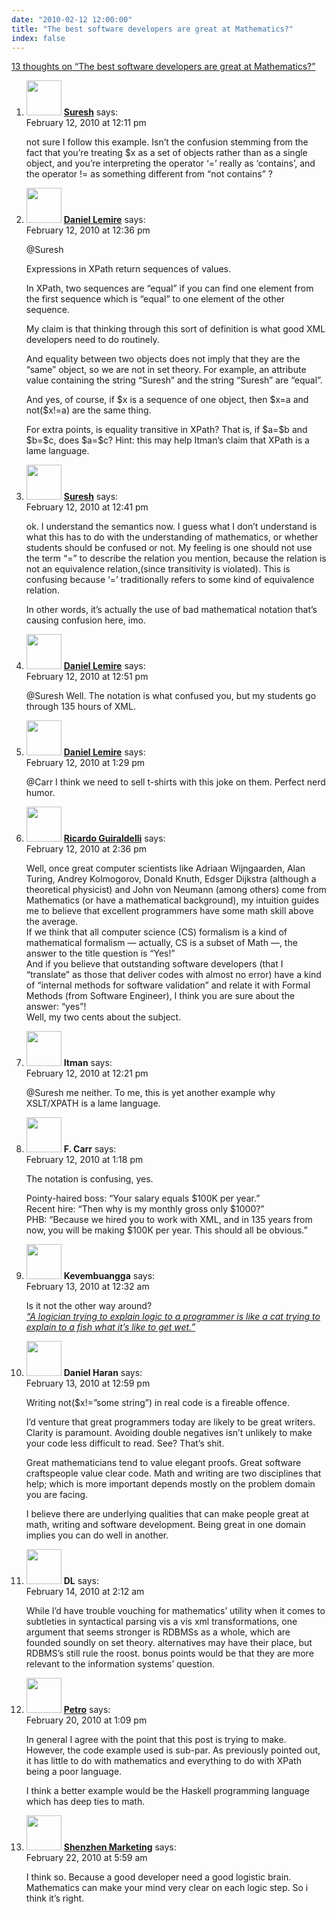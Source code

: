 ```yaml
---
date: "2010-02-12 12:00:00"
title: "The best software developers are great at Mathematics?"
index: false
---
```


[13 thoughts on &ldquo;The best software developers are great at Mathematics?&rdquo;](/lemire/blog/2010/02-12-the-best-software-developers-are-great-at-mathematics)

<ol class="comment-list">
<li id="comment-52247" class="comment even thread-even depth-1">
<div class="comment-author vcard">
<img alt src="https://secure.gravatar.com/avatar/6537c0a681d22d4a3f7bf4ce7d209a0f?s=56&#038;d=mm&#038;r=g" srcset="https://secure.gravatar.com/avatar/6537c0a681d22d4a3f7bf4ce7d209a0f?s=112&#038;d=mm&#038;r=g 2x" class="avatar avatar-56 photo" height="56" width="56" decoding="async" /> <b class="fn"><a href="http://blog.geomblog.org/" class="url" rel="ugc external nofollow">Suresh</a></b> <span class="says">says:</span> </div>
<div class="comment-metadata"><time datetime="2010-02-12T12:11:20+00:00">February 12, 2010 at 12:11 pm</time></a> </div>
<div class="comment-content">
<p>not sure I follow this example. Isn&rsquo;t the confusion stemming from the fact that you&rsquo;re treating $x as a set of objects rather than as a single object, and you&rsquo;re interpreting the operator &lsquo;=&rsquo; really as &lsquo;contains&rsquo;, and the operator != as something different from &ldquo;not contains&rdquo; ?</p>
</div>
</li>
<li id="comment-52249" class="comment byuser comment-author-lemire bypostauthor odd alt thread-odd thread-alt depth-1">
<div class="comment-author vcard">
<img alt src="https://secure.gravatar.com/avatar/2ca999bef9535950f5b84281a4dab006?s=56&#038;d=mm&#038;r=g" srcset="https://secure.gravatar.com/avatar/2ca999bef9535950f5b84281a4dab006?s=112&#038;d=mm&#038;r=g 2x" class="avatar avatar-56 photo" height="56" width="56" decoding="async" /> <b class="fn"><a href="https://lemire.me/blog/" class="url" rel="ugc">Daniel Lemire</a></b> <span class="says">says:</span> </div>
<div class="comment-metadata"><time datetime="2010-02-12T12:36:58+00:00">February 12, 2010 at 12:36 pm</time></a> </div>
<div class="comment-content">
<p>@Suresh </p>
<p>Expressions in XPath return sequences of values. </p>
<p>In XPath, two sequences are &ldquo;equal&rdquo; if you can find one element from the first sequence which is &ldquo;equal&rdquo; to one element of the other sequence. </p>
<p>My claim is that thinking through this sort of definition is what good XML developers need to do routinely.</p>
<p>And equality between two objects does not imply that they are the &ldquo;same&rdquo; object, so we are not in set theory. For example, an attribute value containing the string &ldquo;Suresh&rdquo; and the string &ldquo;Suresh&rdquo; are &ldquo;equal&rdquo;.</p>
<p>And yes, of course, if $x is a sequence of one object, then $x=a and not($x!=a) are the same thing.</p>
<p>For extra points, is equality transitive in XPath? That is, if $a=$b and $b=$c, does $a=$c? Hint: this may help Itman&rsquo;s claim that XPath is a lame language.</p>
</div>
</li>
<li id="comment-52250" class="comment even thread-even depth-1">
<div class="comment-author vcard">
<img alt src="https://secure.gravatar.com/avatar/6537c0a681d22d4a3f7bf4ce7d209a0f?s=56&#038;d=mm&#038;r=g" srcset="https://secure.gravatar.com/avatar/6537c0a681d22d4a3f7bf4ce7d209a0f?s=112&#038;d=mm&#038;r=g 2x" class="avatar avatar-56 photo" height="56" width="56" loading="lazy" decoding="async" /> <b class="fn"><a href="http://blog.geomblog.org/" class="url" rel="ugc external nofollow">Suresh</a></b> <span class="says">says:</span> </div>
<div class="comment-metadata"><time datetime="2010-02-12T12:41:27+00:00">February 12, 2010 at 12:41 pm</time></a> </div>
<div class="comment-content">
<p>ok. I understand the semantics now. I guess what I don&rsquo;t understand is what this has to do with the understanding of mathematics, or whether students should be confused or not. My feeling is one should not use the term &ldquo;=&rdquo; to describe the relation you mention, because the relation is not an equivalence relation,(since transitivity is violated). This is confusing because &lsquo;=&rsquo; traditionally refers to some kind of equivalence relation. </p>
<p>In other words, it&rsquo;s actually the use of bad mathematical notation that&rsquo;s causing confusion here, imo.</p>
</div>
</li>
<li id="comment-52251" class="comment byuser comment-author-lemire bypostauthor odd alt thread-odd thread-alt depth-1">
<div class="comment-author vcard">
<img alt src="https://secure.gravatar.com/avatar/2ca999bef9535950f5b84281a4dab006?s=56&#038;d=mm&#038;r=g" srcset="https://secure.gravatar.com/avatar/2ca999bef9535950f5b84281a4dab006?s=112&#038;d=mm&#038;r=g 2x" class="avatar avatar-56 photo" height="56" width="56" loading="lazy" decoding="async" /> <b class="fn"><a href="https://lemire.me/blog/" class="url" rel="ugc">Daniel Lemire</a></b> <span class="says">says:</span> </div>
<div class="comment-metadata"><time datetime="2010-02-12T12:51:11+00:00">February 12, 2010 at 12:51 pm</time></a> </div>
<div class="comment-content">
<p>@Suresh Well. The notation is what confused you, but my students go through 135 hours of XML.</p>
</div>
</li>
<li id="comment-52253" class="comment byuser comment-author-lemire bypostauthor even thread-even depth-1">
<div class="comment-author vcard">
<img alt src="https://secure.gravatar.com/avatar/2ca999bef9535950f5b84281a4dab006?s=56&#038;d=mm&#038;r=g" srcset="https://secure.gravatar.com/avatar/2ca999bef9535950f5b84281a4dab006?s=112&#038;d=mm&#038;r=g 2x" class="avatar avatar-56 photo" height="56" width="56" loading="lazy" decoding="async" /> <b class="fn"><a href="https://lemire.me/blog/" class="url" rel="ugc">Daniel Lemire</a></b> <span class="says">says:</span> </div>
<div class="comment-metadata"><time datetime="2010-02-12T13:29:15+00:00">February 12, 2010 at 1:29 pm</time></a> </div>
<div class="comment-content">
<p>@Carr I think we need to sell t-shirts with this joke on them. Perfect nerd humor.</p>
</div>
</li>
<li id="comment-52254" class="comment odd alt thread-odd thread-alt depth-1">
<div class="comment-author vcard">
<img alt src="https://secure.gravatar.com/avatar/d0408d7a07f6d5460814d9016aef947c?s=56&#038;d=mm&#038;r=g" srcset="https://secure.gravatar.com/avatar/d0408d7a07f6d5460814d9016aef947c?s=112&#038;d=mm&#038;r=g 2x" class="avatar avatar-56 photo" height="56" width="56" loading="lazy" decoding="async" /> <b class="fn"><a href="http://stoa.usp.br/portal/index.html" class="url" rel="ugc external nofollow">Ricardo Guiraldelli</a></b> <span class="says">says:</span> </div>
<div class="comment-metadata"><time datetime="2010-02-12T14:36:19+00:00">February 12, 2010 at 2:36 pm</time></a> </div>
<div class="comment-content">
<p>Well, once great computer scientists like Adriaan Wijngaarden, Alan Turing, Andrey Kolmogorov, Donald Knuth, Edsger Dijkstra (although a theoretical physicist) and John von Neumann (among others) come from Mathematics (or have a mathematical background), my intuition guides me to believe that excellent programmers have some math skill above the average.<br/>
If we think that all computer science (CS) formalism is a kind of mathematical formalism &#8212; actually, CS is a subset of Math &#8212;, the answer to the title question is &ldquo;Yes!&rdquo;<br/>
And if you believe that outstanding software developers (that I &ldquo;translate&rdquo; as those that deliver codes with almost no error) have a kind of &ldquo;internal methods for software validation&rdquo; and relate it with Formal Methods (from Software Engineer), I think you are sure about the answer: &ldquo;yes&rdquo;!<br/>
Well, my two cents about the subject.</p>
</div>
</li>
<li id="comment-52248" class="comment even thread-even depth-1">
<div class="comment-author vcard">
<img alt src="https://secure.gravatar.com/avatar/cdbd04afdb5401d1cbbd390416f3c1e3?s=56&#038;d=mm&#038;r=g" srcset="https://secure.gravatar.com/avatar/cdbd04afdb5401d1cbbd390416f3c1e3?s=112&#038;d=mm&#038;r=g 2x" class="avatar avatar-56 photo" height="56" width="56" loading="lazy" decoding="async" /> <b class="fn">Itman</b> <span class="says">says:</span> </div>
<div class="comment-metadata"><time datetime="2010-02-12T12:21:27+00:00">February 12, 2010 at 12:21 pm</time></a> </div>
<div class="comment-content">
<p>@Suresh me neither. To me, this is yet another example why XSLT/XPATH is a lame language.</p>
</div>
</li>
<li id="comment-52252" class="comment odd alt thread-odd thread-alt depth-1">
<div class="comment-author vcard">
<img alt src="https://secure.gravatar.com/avatar/ab3095db4c3fe94d799aedd6155a5eff?s=56&#038;d=mm&#038;r=g" srcset="https://secure.gravatar.com/avatar/ab3095db4c3fe94d799aedd6155a5eff?s=112&#038;d=mm&#038;r=g 2x" class="avatar avatar-56 photo" height="56" width="56" loading="lazy" decoding="async" /> <b class="fn">F. Carr</b> <span class="says">says:</span> </div>
<div class="comment-metadata"><time datetime="2010-02-12T13:18:06+00:00">February 12, 2010 at 1:18 pm</time></a> </div>
<div class="comment-content">
<p>The notation is confusing, yes.</p>
<p>Pointy-haired boss: &ldquo;Your salary equals $100K per year.&rdquo;<br/>
Recent hire: &ldquo;Then why is my monthly gross only $1000?&rdquo;<br/>
PHB: &ldquo;Because we hired you to work with XML, and in 135 years from now, you will be making $100K per year. This should all be obvious.&rdquo;</p>
</div>
</li>
<li id="comment-52257" class="comment even thread-even depth-1">
<div class="comment-author vcard">
<img alt src="https://secure.gravatar.com/avatar/988ac6d9ab01c62c26ca83981a0e5e9a?s=56&#038;d=mm&#038;r=g" srcset="https://secure.gravatar.com/avatar/988ac6d9ab01c62c26ca83981a0e5e9a?s=112&#038;d=mm&#038;r=g 2x" class="avatar avatar-56 photo" height="56" width="56" loading="lazy" decoding="async" /> <b class="fn">Kevembuangga</b> <span class="says">says:</span> </div>
<div class="comment-metadata"><time datetime="2010-02-13T00:32:13+00:00">February 13, 2010 at 12:32 am</time></a> </div>
<div class="comment-content">
<p>Is it not the other way around?<br/>
<i><a href="http://xona.com/quotes/programming.html" rel="nofollow">&ldquo;A logician trying to explain logic to a programmer is like a cat trying to explain to a fish what it&rsquo;s like to get wet.&rdquo;</a></i></p>
</div>
</li>
<li id="comment-52258" class="comment odd alt thread-odd thread-alt depth-1">
<div class="comment-author vcard">
<img alt src="https://secure.gravatar.com/avatar/880cbab435f00197613c9cc2065b4f5a?s=56&#038;d=mm&#038;r=g" srcset="https://secure.gravatar.com/avatar/880cbab435f00197613c9cc2065b4f5a?s=112&#038;d=mm&#038;r=g 2x" class="avatar avatar-56 photo" height="56" width="56" loading="lazy" decoding="async" /> <b class="fn">Daniel Haran</b> <span class="says">says:</span> </div>
<div class="comment-metadata"><time datetime="2010-02-13T12:59:03+00:00">February 13, 2010 at 12:59 pm</time></a> </div>
<div class="comment-content">
<p>Writing not($x!=&rdquo;some string&rdquo;) in real code is a fireable offence.</p>
<p>I&rsquo;d venture that great programmers today are likely to be great writers. Clarity is paramount. Avoiding double negatives isn&rsquo;t unlikely to make your code less difficult to read. See? That&rsquo;s shit.</p>
<p>Great mathematicians tend to value elegant proofs. Great software craftspeople value clear code. Math and writing are two disciplines that help; which is more important depends mostly on the problem domain you are facing.</p>
<p>I believe there are underlying qualities that can make people great at math, writing and software development. Being great in one domain implies you can do well in another.</p>
</div>
</li>
<li id="comment-52260" class="comment even thread-even depth-1">
<div class="comment-author vcard">
<img alt src="https://secure.gravatar.com/avatar/?s=56&#038;d=mm&#038;r=g" srcset="https://secure.gravatar.com/avatar/?s=112&#038;d=mm&#038;r=g 2x" class="avatar avatar-56 photo avatar-default" height="56" width="56" loading="lazy" decoding="async" /> <b class="fn">DL</b> <span class="says">says:</span> </div>
<div class="comment-metadata"><time datetime="2010-02-14T02:12:50+00:00">February 14, 2010 at 2:12 am</time></a> </div>
<div class="comment-content">
<p>While I&rsquo;d have trouble vouching for mathematics&rsquo; utility when it comes to subtleties in syntactical parsing vis a vis xml transformations, one argument that seems stronger is RDBMSs as a whole, which are founded soundly on set theory. alternatives may have their place, but RDBMS&rsquo;s still rule the roost. bonus points would be that they are more relevant to the information systems&rsquo; question.</p>
</div>
</li>
<li id="comment-52265" class="comment odd alt thread-odd thread-alt depth-1">
<div class="comment-author vcard">
<img alt src="https://secure.gravatar.com/avatar/f4f5e0c1cbdb86c73b397de0bd03405d?s=56&#038;d=mm&#038;r=g" srcset="https://secure.gravatar.com/avatar/f4f5e0c1cbdb86c73b397de0bd03405d?s=112&#038;d=mm&#038;r=g 2x" class="avatar avatar-56 photo" height="56" width="56" loading="lazy" decoding="async" /> <b class="fn"><a href="http://petro.tanrei.ca" class="url" rel="ugc external nofollow">Petro</a></b> <span class="says">says:</span> </div>
<div class="comment-metadata"><time datetime="2010-02-20T13:09:11+00:00">February 20, 2010 at 1:09 pm</time></a> </div>
<div class="comment-content">
<p>In general I agree with the point that this post is trying to make. However, the code example used is sub-par. As previously pointed out, it has little to do with mathematics and everything to do with XPath being a poor language.</p>
<p>I think a better example would be the Haskell programming language which has deep ties to math.</p>
</div>
</li>
<li id="comment-52267" class="comment even thread-even depth-1">
<div class="comment-author vcard">
<img alt src="https://secure.gravatar.com/avatar/45e36ecc4e05bce124f6347e12f4dc4e?s=56&#038;d=mm&#038;r=g" srcset="https://secure.gravatar.com/avatar/45e36ecc4e05bce124f6347e12f4dc4e?s=112&#038;d=mm&#038;r=g 2x" class="avatar avatar-56 photo" height="56" width="56" loading="lazy" decoding="async" /> <b class="fn"><a href="http://www.shenzhenmarketing.com" class="url" rel="ugc external nofollow">Shenzhen Marketing</a></b> <span class="says">says:</span> </div>
<div class="comment-metadata"><time datetime="2010-02-22T05:59:23+00:00">February 22, 2010 at 5:59 am</time></a> </div>
<div class="comment-content">
<p>I think so. Because a good developer need a good logistic brain. Mathematics can make your mind very clear on each logic step. So i think it&rsquo;s right.</p>
</div>
</li>
</ol>
